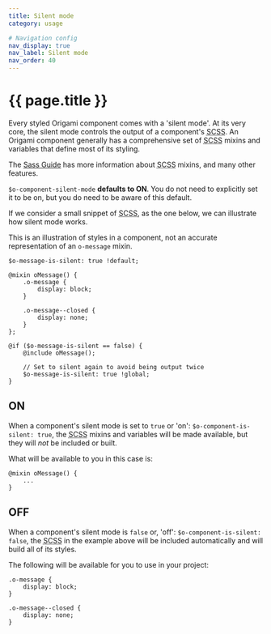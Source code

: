```yaml
---
title: Silent mode
category: usage

# Navigation config
nav_display: true
nav_label: Silent mode
nav_order: 40
---
```


# {{ page.title }}

Every styled Origami component comes with a 'silent mode'. At its very core, the silent mode controls the output of a component's <abbr title="Sassy Cascading Style Sheets">SCSS</abbr>.
An Origami component generally has a comprehensive set of <abbr title="Sassy Cascading Style Sheets">SCSS</abbr> mixins and variables that define most of its styling.

<aside>The <a href="https://sass-lang.com/guide" class="o-typography-link--external" target="\_blank" rel="noopener">Sass Guide</a> has more information about <abbr title="Sassy Cascading Style Sheets">SCSS</abbr> mixins, and many other features.</aside>

`$o-component-silent-mode` **defaults to ON**. You do not need to explicitly set it to be on, but you do need to be aware of this default.

If we consider a small snippet of <abbr title="Sassy Cascading Style Sheets">SCSS</abbr>, as the one below, we can illustrate how silent mode works.
<aside>This is an illustration of styles in a component, not an accurate representation of an <code>o-message</code> mixin.</aside>

<pre><code class="o-syntax-highlight--scss">$o-message-is-silent: true !default;

@mixin oMessage() {
	.o-message {
		display: block;
	}

	.o-message--closed {
		display: none;
	}
};

@if ($o-message-is-silent == false) {
	@include oMessage();

	// Set to silent again to avoid being output twice
	$o-message-is-silent: true !global;
}</code></pre>

## ON

When a component's silent mode is set to `true` or 'on': `$o-component-is-silent: true`, the <abbr title="Sassy Cascading Style Sheets">SCSS</abbr> mixins and variables will be made available, but they will _not_ be included or built.

What will be available to you in this case is:


<pre><code class="o-syntax-highlight--scss">@mixin oMessage() {
	...
}</code></pre>

## OFF
When a component's silent mode is `false` or, 'off': `$o-component-is-silent: false`, the <abbr title="Sassy Cascading Style Sheets">SCSS</abbr> in the example above will be included automatically and will build all of its styles.

The following will be available for you to use in your project:

<pre><code class="o-syntax-highlight--scss">.o-message {
	display: block;
}

.o-message--closed {
	display: none;
}</code></pre>
